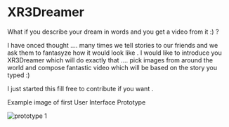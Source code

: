 # XR3Dreamer
What if you describe your dream in words and you get a video from it :) ?

I have onced thought .... many times we tell stories to our friends and we ask them to fantasyze how it would look like . I would like to introduce you XR3Dreamer which will do exactly that .... pick images from around the world and compose fantastic video which will be based on the story you typed :)

I just started this fill free to contribute if you want .


Example image of first User Interface Prototype 

![prototype 1](https://user-images.githubusercontent.com/20374208/49345283-3f702000-f68b-11e8-9e35-92f985319c79.jpg)

